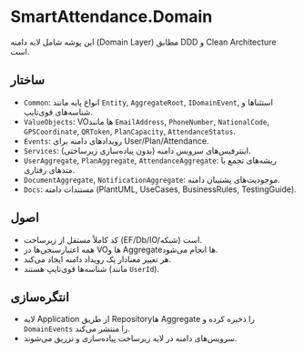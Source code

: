# SmartAttendance.Domain

این پوشه شامل لایه دامنه (Domain Layer) مطابق DDD و Clean Architecture است.

## ساختار

- `Common`: انواع پایه مانند `Entity`, `AggregateRoot`, `IDomainEvent`, استثناها و شناسه‌های قوی‌تایپ.
- `ValueObjects`: VOها مانند `EmailAddress`, `PhoneNumber`, `NationalCode`, `GPSCoordinate`, `QRToken`, `PlanCapacity`,
  `AttendanceStatus`.
- `Events`: رویدادهای دامنه برای User/Plan/Attendance.
- `Services`: اینترفیس‌های سرویس دامنه (بدون پیاده‌سازی زیرساختی).
- `UserAggregate`, `PlanAggregate`, `AttendanceAggregate`: ریشه‌های تجمع با متدهای رفتاری.
- `DocumentAggregate`, `NotificationAggregate`: موجودیت‌های پشتیبان دامنه.
- `Docs`: مستندات دامنه (PlantUML, UseCases, BusinessRules, TestingGuide).

## اصول

- کد کاملاً مستقل از زیرساخت (EF/Db/IO/شبکه) است.
- همه اعتبارسنجی‌ها در VOها و Aggregateها انجام می‌شود.
- هر تغییر معنادار یک رویداد دامنه ایجاد می‌کند.
- شناسه‌ها قوی‌تایپ هستند (مانند `UserId`).

## انتگره‌سازی

- لایه Application از طریق Repositoryها Aggregate را ذخیره کرده و `DomainEvents` را منتشر می‌کند.
- سرویس‌های دامنه در لایه زیرساخت پیاده‌سازی و تزریق می‌شوند.